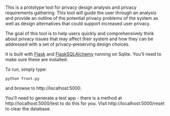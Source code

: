 This is a prototype tool for privacy design analysis and privacy requirements gathering. This tool will guide the user through an analysis and provide an outline of the potential privacy problems of the system as well as design alternatives that could support increased user privacy.

The goal of this tool is to help users quickly and comprehensively think about privacy issues that may affect their system and how they can be addressed with a set of privacy-preserving design choices.

It is built with [Flask](http://flask.pocoo.org/) and [FlaskSQLAlchemy](http://packages.python.org/Flask-SQLAlchemy/) running on Sqlite. You'll need to make sure these are installed.

To run, simply type:

    python front.py

and browse to http://localhost:5000.

You'll need to generate a test app - there is a method at http://localhost:5000/test to do this for you. Visit http://localhost:5000/reset to clear the database.
